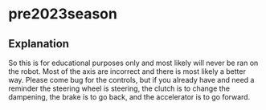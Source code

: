 # pre2023season

## Explanation
So this is for educational purposes
only and most likely will never be ran on the robot.
Most of the axis are incorrect and there is most likely
a better way. Please come bug for the controls, but if you already 
have and need a reminder the steering wheel is steering, the clutch 
is to change the dampening, the brake is to go back, and the accelerator 
is to go forward.